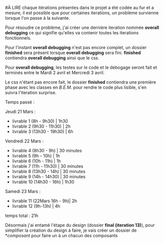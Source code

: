 #­À LIRE
chaque itérations présentes dans le projet a été codée au fur et a mesure, il est possible que pour certaines iterations, un problème survienne lorsque l'on passe à la suivante.

Pour résoudre ce problème, j'ai créer une dernière iteration nommée **overall debugging** ce qui signifie qu'elles va contenir toutes les iterations fonctionnels.

Pour l'instant **overall debugging** n'est pas encore complet, un dossier **finished** sera présent lorsque **overall debugging** sera fini. **finished** contiendra **overall debugging** ainsi que le css.

Pour **overall debugging**, les testes sur le code et le debogage seront fait et terminés entre le Mardi 2 avril et Mercredi 3 avril. 

Le css n'étant pas encore fait, le dossier **finished** contiendra une première phase avec les classes en *B.E.M.* pour rendre le code plus lisible, s'en suivra l'iteration surprise.

Temps passé :

Jeudi 21 Mars : 
 - livrable 1 (8h - 9h30)       |   1h30
 - livrable 2 (9h30 - 11h30)    |   2h
 - livrable 3 (13h30 - 19h30)   |   6h

Vendredi 22 Mars :
 - livrable 4 (8h30 - 9h)       |   30 minutes
 - livrable 5 (9h - 10h)        |   1h
 - livrable 6 (10h - 11h)       |   1h
 - livrable 7 (11h - 11h30)     |   30 minutes
 - livrable 8 (13h30 - 14h)     |   30 minutes
 - livrable 9 (14h - 14h30)     |   30 minutes
 - livrable 10 (14h30 - 16h)    |   1h30

 Samedi 23 Mars :
 - livrable 11 (22Mars 16h - 9h)|   2h
 - livrable 12 (9h-13h)         |   4h

 temps total : 21h


 Désormais j'ai entamé l'étape du design (dossier **final (iteration 13)**), pour simplifier la création du design à faire, je vais créer un dossier de **composant* pour faire un à un chacun des composants